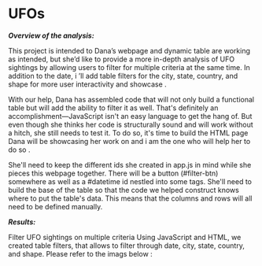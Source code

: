 # UFOs


***Overview of the analysis:***

This project is intended to Dana’s webpage and dynamic table are working as intended, but she’d like to provide a more in-depth analysis of UFO sightings by allowing users to filter for multiple criteria at the same time. In addition to the date, i ’ll add table filters for the city, state, country, and shape for more user interactivity and showcase .

With our help, Dana has assembled code that will not only build a functional table but will add the ability to filter it as well. That's definitely an accomplishment—JavaScript isn't an easy language to get the hang of. But even though she thinks her code is structurally sound and will work without a hitch, she still needs to test it. To do so, it's time to build the HTML page Dana will be showcasing her work on and i am the one who will help her to do so .

She'll need to keep the different ids she created in app.js in mind while she pieces this webpage together. There will be a button (#filter-btn) somewhere as well as a #datetime id nestled into some tags. She'll need to build the base of the table so that the code we helped construct knows where to put the table's data. This means that the columns and rows will all need to be defined manually.







***Results:***

Filter UFO sightings on multiple criteria
Using JavaScript and HTML, we created table filters, that allows to filter through date, city, state, country, and shape. Please refer to the imags below :

